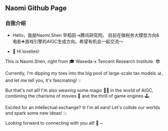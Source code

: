 ## Naomi Github Page
### 自我介绍
- Hello，我是Naomi.Shen 早稻田-x腾讯研究院。
  目前在做税务大模型方向&电影➕游戏引擎的AIGC生成方向。希望有机会一起交流～

- 👋 Hi lovelies! 

This is Naomi.Shen, right from 🎓 Waseda-x Tencent Research Institute. 😎

Currently, I'm dipping my toes into the big pool of large-scale tax models 📊, and let me tell you, it's fascinating! 💡

But that's not all! I'm also weaving some magic 🧙‍♀️ in the world of AIGC, combining the charisma of movies 🎥 and the thrill of game engines 🕹️.

Excited for an intellectual exchange? 🤓 I'm all ears! Let's collide our worlds and spark some new ideas! 💥

Looking forward to connecting with you all! 💖 ~
